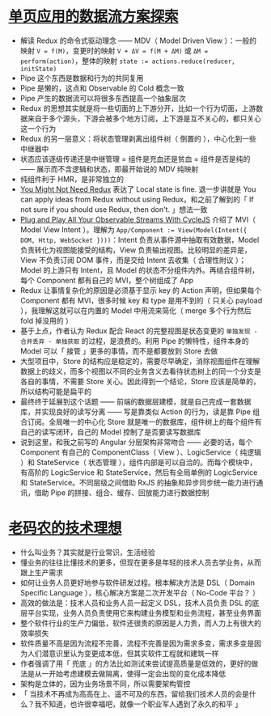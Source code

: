 # [单页应用的数据流方案探索](https://github.com/xufei/blog/issues/47)

- 解读 Redux 的命令式驱动理念 —— MDV（ Model Driven View ）：一般的映射 `V = f(M)`，变更时的映射 `V + ΔV = f(M + ΔM)` 或 `ΔM = perform(action)`，整体的映射 `state := actions.reduce(reducer, initState)`
- Pipe 这个东西是数据和行为的共同复用
- Pipe 是懒的，这点和 Observable 的 Cold 概念一致
- Pipe 产生的数据流可以将很多东西提高一个抽象层次
- Redux 的思想其实就是将一些切面的上下游分开，比如一个行为切面，上游数据来自于多个源头，下游会被多个地方订阅，上下游是互不关心的，都只关心这一个行为
- Redux 的另一层意义：将状态管理剥离出组件树（ 倒置的 ），中心化到一些中继器中
- 状态应该逐级传递还是中继管理 = 组件是充血还是贫血 = 组件是否是纯的 —— 展示而不含逻辑和状态，即最开始说的 MDV 纯映射
- 纯组件利于 HMR，是非常独立的
- [You Might Not Need Redux](https://medium.com/@dan_abramov/you-might-not-need-redux-be46360cf367) 表达了 Local state is fine. 退一步讲就是 You can apply ideas from Redux without using Redux。和之前了解到的「 If not sure if you should use Redux, then don't. 」想法一致
- [Plug and Play All Your Observable Streams With CycleJS](https://medium.com/@fkrautwald/plug-and-play-all-your-observable-streams-with-cycle-js-e543fc287872) 介绍了 MVI（ Model View Intent ）。理解为 `App/Component := View(Model(Intent({ DOM, Http, WebSocket })))`：Intent 负责从事件源中抽取有效数据，Model 负责转化为视图能接受的结构，View 负责输出视图。比较明显的差异是，View 不负责订阅 DOM 事件，而是交给 Intent 去收集（ 合理性附议 ）；Model 的上游只有 Intent，且 Model 的状态不分组件内外。再结合组件树，每个 Component 都有自己的 MVI，整个树组成了 App
- Redux 让事情复杂化的原因是必须基于显示 key 的 Action 声明，但如果每个 Component 都有 MVI，很多时候 key 和 type 是用不到的（ 只关心 payload ），我理解这就可以在内置的 Model 中用流来简化（ merge 多个行为然后 fold 掉没用的 ）
- 基于上点，作者认为 Redux 配合 React 的完整视图是状态变更的 `单独发现 - 合并丢弃 - 单独获取` 的过程，是浪费的。利用 Pipe 的懒特性，组件本身的 Model 可以「 接管 」更多的事情，而不是都要放到 Store 去做
- 大型项目中，Store 的结构应是稳定的，需要尽早确定，消除视图组件在理解数据上的歧义，而多个视图以不同的业务含义去看待状态树上的同一个分支是各自的事情，不需要 Store 关心。因此得到一个结论，Store 应该是简单的，所以结构可能是扁平的
- 最终终于延展到这个话题 —— 前端的数据层建模，就是自己完成一套数据库，并实现良好的读写分离 —— 写是靠类似 Action 的行为，读是靠 Pipe 组合订阅。全局唯一的中心化 Store 就是唯一的数据库，组件树上的每个组件有自己的读写闭环，自己的 Model 控制了是否要读写数据库
- 说到这里，和我之前写的 Angular 分层架构非常吻合 —— 必要的话，每个 Component 有自己的 ComponentClass（ View ）、LogicService（ 纯逻辑 ）和 StateService（ 状态管理 ），组件内部是可以自洽的。而每个模块中，有高阶的 LogicService 和 StateService，然后有全局单例的 LogicService 和 StateService。不同层级之间借助 RxJS 的抽象和异步同步统一能力进行通讯，借助 Pipe 的拼接、组合、缓存、回放能力进行数据控制

# [老码农的技术理想](https://github.com/xufei/blog/issues/16)

- 什么叫业务？其实就是行业常识，生活经验
- 懂业务的往往比懂技术的更多，但现在更多是年轻的技术人员去学业务，从而跟上生产需求
- 如何让业务人员更好地参与软件研发过程。根本解决方法是 DSL（ Domain Specific Language ），核心解决方案是二次开发平台（ No-Code 平台？ ）
- 高效的做法是：技术人员和业务人员一起定义 DSL，技术人员负责 DSL 的底层平台实现，业务人员负责使用它来构建业务模型和业务流程，甚至业务界面
- 整个软件行业的生产力偏低，软件还很贵的原因是人力贵，而人力上有很大的效率损失
- 软件质量不高是因为流程不完善，流程不完善是因为需求多变，需求多变是因为人们潜意识里认为变更成本低，但其实软件工程就和建筑一样
- 作者强调了用「 兜底 」的方法比如测试来尝试提高质量是低效的，更好的做法是从一开始考虑建模去做隔离，使得一定会出现的变化成本降低
- 架构是立体的，因为业务场景不同，所以需要架构管控
- 「 当技术不再成为高高在上、遥不可及的东西，留给我们技术人员的会是什么？我不知道，也许很幸福吧，就像一个职业军人遇到了永久的和平 」
